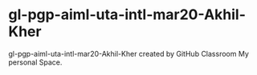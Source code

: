 # gl-pgp-aiml-uta-intl-mar20-Akhil-Kher
gl-pgp-aiml-uta-intl-mar20-Akhil-Kher created by GitHub Classroom
My personal Space.
